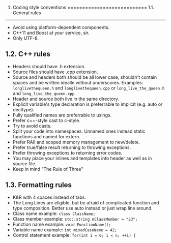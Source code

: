 1. Coding style conventions
===========================
1.1. General rules
-----------------
* Avoid using platform-dependent components.
* C++11 and Boost at your service, sir.
* Only UTF-8.

1.2. C++ rules
--------------
* Headers should have .h extension.
* Source files should have .cpp extension.
* Source and headers both should be all lower case, shouldn't contain spaces and be written idealln without underscores.
Examples: `longlivethequeen.h` and `longlivethequeen.cpp` or `long_live_the_queen.h` and `long_live_the_queen.cpp`
* Header and source both live in the same directory.
* Explicit variable's type declaration is preferrable to implicit (e.g. auto or decltype).
* Fully qualified names are preferrable to usings.
* Prefer c++-style cast to c-style.
* Try to avoid casts.
* Split your code into namespaces. Unnamed ones instead static functions and named for extern.
* Prefer RAII and scoped memory management to new/delete.
* Prefer true/false result returning to throwing exceptions.
* Prefer throwing exceptions to returning error codes.
* You may place your inlines and templates into header as well as in source file.
* Keep in mind "The Rule of Three"

1.3. Formatting rules
---------------------
* K&R with 4 spaces instead of tabs.
* The Long Lines are eligible, but be afraid of complicated function and type composition. Better use auto instead or just wrap line around.
* Class name example: 
  `class ClassName;`
* Class member example: 
  `std::string mClassMember = "23";`
* Function name example: 
  `void FunctionName();`
* Variable name example: 
  `int mixedCaseName = 42;`
* Control statement example: 
  `for(int i = 0; i < n; ++i) {`
